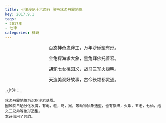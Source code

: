 ```yaml
---
title: 七律漫记十六西行 张掖冰沟丹霞地貌
key: 2017.9.1
tags: 
- 2017年 
- 七律
categories: 律诗
---
```


<p align="center">百态神奇鬼斧工，万年沙砾塑有形。
</p>
<p align="center">金龟探海求大象，黑兔拜佛托善容。
</p>
<p align="center">胡驼七女桃园义，战马三军火炬明。
</p>
<p align="center">天造美观好故事，古今长颂都灵通。
</p>
_小注：_

```
冰沟丹霞地貌为沉积沙岩基质。
因风吹日晒分化发育，有龟，驼，马，猴，等动物抽象造型，也有旗织，火炬，五老，七仙，结义三兄弟等象形造型。
本诗借用了邻韵。
```